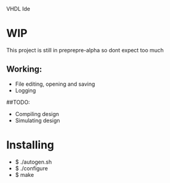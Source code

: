 VHDL Ide

# WIP
This project is still in preprepre-alpha so dont expect too much

## Working:
* File editing, opening and saving
* Logging

##TODO:
* Compiling design
* Simulating design

# Installing
* $ ./autogen.sh
* $ ./configure
* $ make

